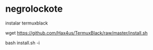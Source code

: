 # negrolockote
instalar termuxblack

wget https://github.com/Hax4us/TermuxBlack/raw/master/install.sh

bash install.sh -i
